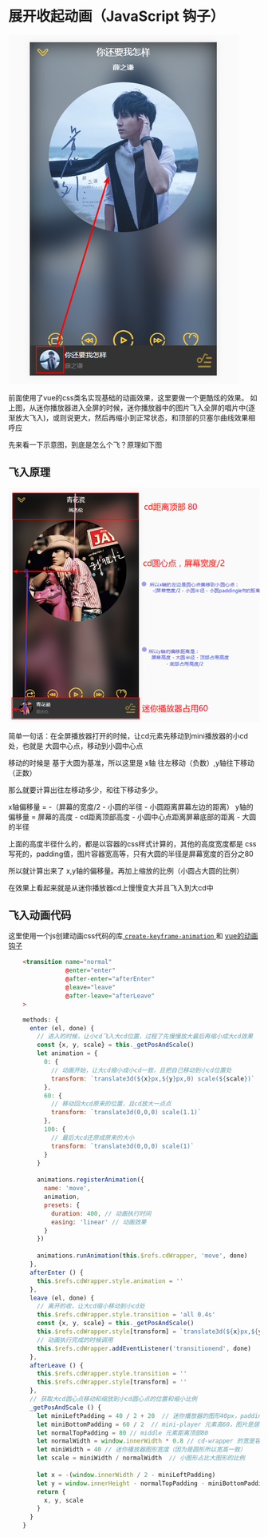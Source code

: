 # 展开收起动画（JavaScript 钩子）

![](/assets/musicapp/播放器展开收起动画js.png)

前面使用了vue的css类名实现基础的动画效果，这里要做一个更酷炫的效果。
如上图，从迷你播放器进入全屏的时候，迷你播放器中的图片飞入全屏的唱片中(逐渐放大飞入)，或则说更大，然后再缩小到正常状态，和顶部的贝塞尔曲线效果相呼应


先来看一下示意图，到底是怎么个飞？原理如下图

## 飞入原理
![](/assets/musicapp/播放器动画效果-cd从迷你播放器中飞入全屏播放器cd位置原理xy轴.png)

简单一句话：在全屏播放器打开的时候，让cd元素先移动到mini播放器的小cd处，也就是 大圆中心点，移动到小圆中心点

移动的时候是 基于大圆为基准，所以这里是 x轴 往左移动（负数）,y轴往下移动（正数）

那么就要计算出往左移动多少，和往下移动多少。

x轴偏移量 = -（屏幕的宽度/2 - 小圆的半径 - 小圆距离屏幕左边的距离）
y轴的偏移量 = 屏幕的高度 - cd距离顶部高度 - 小圆中心点距离屏幕底部的距离 - 大圆的半径

上面的高度半径什么的，都是以容器的css样式计算的，其他的高度宽度都是 css 写死的，padding值，图片容器宽高等，只有大圆的半径是屏幕宽度的百分之80

所以就计算出来了 x,y轴的偏移量。再加上缩放的比例（小圆占大圆的比例）

在效果上看起来就是从迷你播放器cd上慢慢变大并且飞入到大cd中  


## 飞入动画代码

这里使用一个js创建动画css代码的库[ `create-keyframe-animation` ](https://github.com/HenrikJoreteg/create-keyframe-animation) 和 [vue的动画钩子](https://cn.vuejs.org/v2/guide/transitions.html#JavaScript-钩子)

```html
    <transition name="normal"
                @enter="enter"
                @after-enter="afterEnter"
                @leave="leave"
                @after-leave="afterLeave"
    >
```
```javascript
    methods: {
      enter (el, done) {
        // 进入的时候，让小cd飞入大cd位置，过程了先慢慢放大最后再缩小成大cd效果
        const {x, y, scale} = this._getPosAndScale()
        let animation = {
          0: {
            // 动画开始，让大cd缩小成小cd一致，且把自己移动到小cd位置处
            transform: `translate3d(${x}px,${y}px,0) scale(${scale})`
          },
          60: {
            // 移动回大cd原来的位置，且cd放大一点点
            transform: `translate3d(0,0,0) scale(1.1)`
          },
          100: {
            // 最后大cd还原成原来的大小
            transform: `translate3d(0,0,0) scale(1)`
          }
        }

        animations.registerAnimation({
          name: 'move',
          animation,
          presets: {
            duration: 400, // 动画执行时间
            easing: 'linear' // 动画效果
          }
        })

        animations.runAnimation(this.$refs.cdWrapper, 'move', done)
      },
      afterEnter () {
        this.$refs.cdWrapper.style.animation = ''
      },
      leave (el, done) {
        // 离开的收，让大cd缩小移动到小cd处
        this.$refs.cdWrapper.style.transition = 'all 0.4s'
        const {x, y, scale} = this._getPosAndScale()
        this.$refs.cdWrapper.style[transform] = `translate3d(${x}px,${y}px,0) scale(${scale})`
        // 动画执行完成的时候调用
        this.$refs.cdWrapper.addEventListener('transitionend', done)
      },
      afterLeave () {
        this.$refs.cdWrapper.style.transition = ''
        this.$refs.cdWrapper.style[transform] = ''
      },
      // 获取大cd圆心点移动和缩放到小cd圆心点的位置和缩小比例
      _getPosAndScale () {
        let miniLeftPadding = 40 / 2 + 20  // 迷你播放器的图形40px，paddingLeft=20,小图片中心点距离左边就是40
        let miniBottomPadding = 60 / 2  // mini-player 元素高60，图片是居中的，所以中心点距离底部30
        let normalTopPadding = 80 // middle 元素距离顶部80
        let normalWidth = window.innerWidth * 0.8 // cd-wrapper 的宽是容器的百分之80,容器是圆形（正方形）所以宽高一致
        let miniWidth = 40 // 迷你播放器图形宽度（因为是圆形所以宽高一致）
        let scale = miniWidth / normalWidth  // 小图形占比大图形的比例

        let x = -(window.innerWidth / 2 - miniLeftPadding)
        let y = window.innerHeight - normalTopPadding - miniBottomPadding - normalWidth / 2
        return {
          x, y, scale
        }
      }
    }
```


